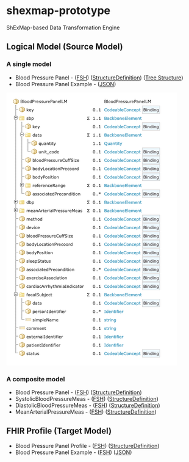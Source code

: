 # shexmap-prototype
ShExMap-based Data Transformation Engine


## Logical Model (Source Model)

### A single model

* Blood Pressure Panel - ([FSH](https://github.com/fhircat/shexmap-prototype/blob/main/input/fsh/logicals/bloodpressurepanel-lm-v1.1.fsh))  ([StructureDefinition](https://github.com/fhircat/shexmap-prototype/blob/main/fsh-generated/resources/StructureDefinition-BloodPressurePanelLM.json)) ([Tree Structure](https://simplifier.net/ddionfhir/bloodpressurepanellm))
* Blood Pressure Panel Example - ([JSON](https://github.com/fhircat/shexmap-prototype/blob/main/examples/logical-bloodpressurepanel-example.json))

![](https://github.com/fhircat/shexmap-prototype/blob/main/logical-model-diagram-v1.1.png)

### A composite model
* Blood Pressure Panel - ([FSH](https://github.com/fhircat/shexmap-prototype/blob/main/input/fsh/logicals/BloodPressurePanel.fsh))  ([StructureDefinition](https://github.com/fhircat/shexmap-prototype/blob/main/fsh-generated/resources/StructureDefinition-BloodPressurePanel.json))
* SystolicBloodPressureMeas - ([FSH](https://github.com/fhircat/shexmap-prototype/blob/main/input/fsh/logicals/SystolicBloodPressureMeas.fsh))  ([StructureDefinition](https://github.com/fhircat/shexmap-prototype/blob/main/fsh-generated/resources/StructureDefinition-SystolicBloodPressureMeas.json))
* DiastolicBloodPressureMeas - ([FSH](https://github.com/fhircat/shexmap-prototype/blob/main/input/fsh/logicals/DiastolicBloodPressureMeas.fsh))  ([StructureDefinition](https://github.com/fhircat/shexmap-prototype/blob/main/fsh-generated/resources/StructureDefinition-DiastolicBloodPressureMeas.json))
* MeanArterialPressureMeas - ([FSH](https://github.com/fhircat/shexmap-prototype/blob/main/input/fsh/logicals/MeanArterialPressureMeas.fsh))  ([StructureDefinition](https://github.com/fhircat/shexmap-prototype/blob/main/fsh-generated/resources/StructureDefinition-MeanArterialPressureMeas.json))


## FHIR Profile (Target Model)

* Blood Pressure Panel Profile - ([FSH](https://github.com/HL7/cimi-vital-signs/blob/master/input/fsh/BloodPressurePanel.fsh)) ([StructureDefinition](https://build.fhir.org/ig/HL7/cimi-vital-signs/branches/master/StructureDefinition-blood-pressure-panel.html))
* Blood Pressure Panel Example - ([FSH](https://github.com/fhircat/shexmap-prototype/blob/main/input/fsh/instances/BloodPressurePanel-example.fsh)) ([JSON](https://github.com/fhircat/shexmap-prototype/blob/main/fsh-generated/resources/Observation-BloodPressurePanel-example.json))
